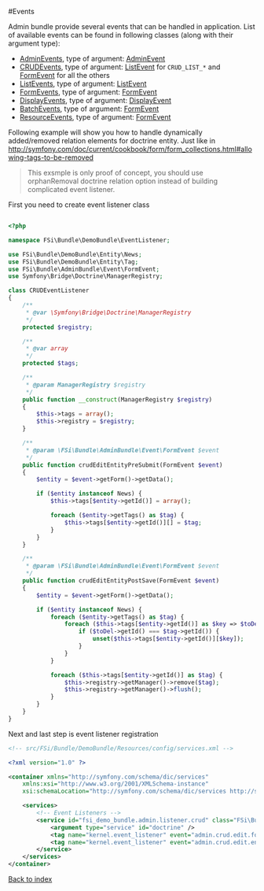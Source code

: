 #Events 

Admin bundle provide several events that can be handled in application.
List of available events can be found in following classes (along with their argument type):

- [AdminEvents](/Event/AdminEvents.php), type of argument: [AdminEvent](/Event/AdminEvent.php)
- [CRUDEvents](/Event/CRUDEvents.php), type of argument: [ListEvent](/Event/ListEvent.php) for ``CRUD_LIST_*`` and [FormEvent](/Event/FormEvent.php) for all the others
- [ListEvents](/Event/ListEvents.php), type of argument: [ListEvent](/Event/ListEvent.php)
- [FormEvents](/Event/FormEvents.php), type of argument: [FormEvent](/Event/FormEvent.php)
- [DisplayEvents](/Event/DisplayEvents.php), type of argument: [DisplayEvent](/Event/DisplayEvent.php)
- [BatchEvents](/Event/BatchEvents.php), type of argument: [FormEvent](/Event/FormEvent.php)
- [ResourceEvents](/Event/ResourceEvents.php), type of argument: [FormEvent](/Event/FormEvent.php)

Following example will show you how to handle dynamically added/removed relation elements for doctrine entity.
Just like in http://symfony.com/doc/current/cookbook/form/form_collections.html#allowing-tags-to-be-removed
> This exsmple is only proof of concept, you should use orphanRemoval doctrine relation option instead of building complicated 
> event listener.

First you need to create event listener class

```php

<?php

namespace FSi\Bundle\DemoBundle\EventListener;

use FSi\Bundle\DemoBundle\Entity\News;
use FSi\Bundle\DemoBundle\Entity\Tag;
use FSi\Bundle\AdminBundle\Event\FormEvent;
use Symfony\Bridge\Doctrine\ManagerRegistry;

class CRUDEventListener
{
    /**
     * @var \Symfony\Bridge\Doctrine\ManagerRegistry
     */
    protected $registry;

    /**
     * @var array
     */
    protected $tags;

    /**
     * @param ManagerRegistry $registry
     */
    public function __construct(ManagerRegistry $registry)
    {
        $this->tags = array();
        $this->registry = $registry;
    }

    /**
     * @param \FSi\Bundle\AdminBundle\Event\FormEvent $event
     */
    public function crudEditEntityPreSubmit(FormEvent $event)
    {
        $entity = $event->getForm()->getData();

        if ($entity instanceof News) {
            $this->tags[$entity->getId()] = array();

            foreach ($entity->getTags() as $tag) {
                $this->tags[$entity->getId()][] = $tag;
            }
        }
    }

    /**
     * @param \FSi\Bundle\AdminBundle\Event\FormEvent $event
     */
    public function crudEditEntityPostSave(FormEvent $event)
    {
        $entity = $event->getForm()->getData();

        if ($entity instanceof News) {
            foreach ($entity->getTags() as $tag) {
                foreach ($this->tags[$entity->getId()] as $key => $toDel) {
                    if ($toDel->getId() === $tag->getId()) {
                        unset($this->tags[$entity->getId()][$key]);
                    }
                }
            }

            foreach ($this->tags[$entity->getId()] as $tag) {
                $this->registry->getManager()->remove($tag);
                $this->registry->getManager()->flush();
            }
        }
    }
}

```

Next and last step is event listener registration

```xml
<!-- src/FSi/Bundle/DemoBundle/Resources/config/services.xml --> 

<?xml version="1.0" ?>

<container xmlns="http://symfony.com/schema/dic/services"
    xmlns:xsi="http://www.w3.org/2001/XMLSchema-instance"
    xsi:schemaLocation="http://symfony.com/schema/dic/services http://symfony.com/schema/dic/services/services-1.0.xsd">

    <services>
        <!-- Event Listeners -->
        <service id="fsi_demo_bundle.admin.listener.crud" class="FSi\Bundle\DemoBundle\EventListener\CRUDEventListener">
            <argument type="service" id="doctrine" />
            <tag name="kernel.event_listener" event="admin.crud.edit.form.request.pre_submit" method="crudEditEntityPreSubmit" />
            <tag name="kernel.event_listener" event="admin.crud.edit.entity.post_save" method="crudEditEntityPostSave" />
        </service>
    </services>
</container>
```

[Back to index](index.md)
